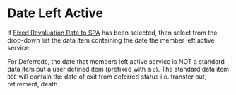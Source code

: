 # Date Left Active

If [Fixed Revaluation Rate to SPA](deferreds_basis+gmprev2.md) has been
selected, then select from the drop-down list the data item containing
the date the member left active service.

For Deferreds, the date that members left active service is NOT a
standard data item but a user defined item (prefixed with a `q`). The
standard data item `DOE` will contain the date of exit from deferred
status i.e. transfer out, retirement, death.
